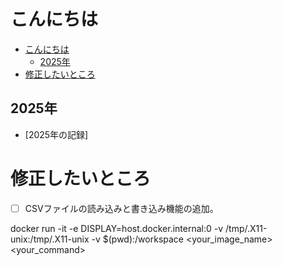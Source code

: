 # こんにちは
- [こんにちは](#こんにちは)
  - [2025年](#2025年)
- [修正したいところ](#修正したいところ)

## 2025年

- [2025年の記録]

# 修正したいところ
- [ ] CSVファイルの読み込みと書き込み機能の追加。


docker run -it -e DISPLAY=host.docker.internal:0 -v /tmp/.X11-unix:/tmp/.X11-unix -v $(pwd):/workspace
    <your_image_name> <your_command>